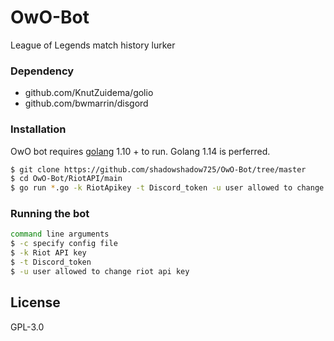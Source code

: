 # OwO-Bot
League of Legends match history lurker 

### Dependency

  - github.com/KnutZuidema/golio
  - github.com/bwmarrin/disgord
  
  
### Installation

OwO bot requires [golang](https://golang.org/dl/) 1.10 + to run. Golang 1.14 is perferred.

```sh
$ git clone https://github.com/shadowshadow725/OwO-Bot/tree/master
$ cd OwO-Bot/RiotAPI/main
$ go run *.go -k RiotApikey -t Discord_token -u user allowed to change riot api key 
```


### Running the bot

```sh
command line arguments 
$ -c specify config file
$ -k Riot API key
$ -t Discord_token
$ -u user allowed to change riot api key 
```


License
----

GPL-3.0
